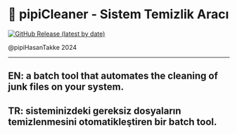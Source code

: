 # 🚀 pipiCleaner - Sistem Temizlik Aracı

[![GitHub Release (latest by date)](https://img.shields.io/github/v/release/scropoolISreal/pipiCleaner)](https://github.com/scropoolISreal/pipiCleaner/releases/latest)

@pipiHasanTakke 2024

---------------------------------------------------------------------------

## EN: a batch tool that automates the cleaning of junk files on your system.

## TR: sisteminizdeki gereksiz dosyaların temizlenmesini otomatikleştiren bir batch tool.
